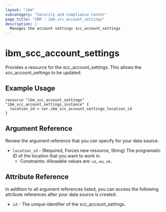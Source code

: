 ```yaml
---
layout: "ibm"
subcategory: "Security and Compliance Center"
page_title: "IBM : ibm_scc_account_settings"
description: |-
  Manages the account settings scc_account_settings
---
```


# ibm_scc_account_settings

Provides a resource for the scc_account_settings. This allows the scc_account_settings to be updated.

## Example Usage

```hcl
resource "ibm_scc_account_settings" "ibm_scc_account_settings_instance" {
  location_id = var.ibm_scc_account_settings_location_id
}
```

## Argument Reference

Review the argument reference that you can specify for your data source.

* `location_id` - (Required, Forces new resource, String) The programatic ID of the location that you want to work in.
  * Constraints: Allowable values are: `us`, `eu`, `uk`.

## Attribute Reference

In addition to all argument references listed, you can access the following attribute references after your data source is created.

* `id` - The unique identifier of the scc_account_settings.


